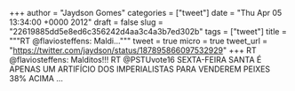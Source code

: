 
+++
author = "Jaydson Gomes"
categories = ["tweet"]
date = "Thu Apr 05 13:34:00 +0000 2012"
draft = false
slug = "22619885dd5e8ed6c356242d4aa3c4a3b7ed302b"
tags = ["tweet"]
title = """RT @flaviosteffens: Maldi..."""
tweet = true
micro = true
tweet_url = "https://twitter.com/jaydson/status/187895866097532929"
+++
RT @flaviosteffens: Malditos!!! RT @PSTUvote16 SEXTA-FEIRA SANTA É APENAS UM ARTIFÍCIO DOS IMPERIALISTAS PARA VENDEREM PEIXES 38% ACIMA  ...
